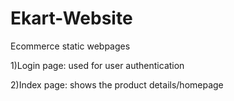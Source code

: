 # Ekart-Website
Ecommerce static webpages

1)Login page: used for user authentication

2)Index page: shows the product details/homepage
